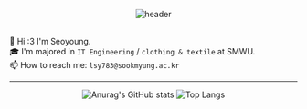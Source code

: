 
<div align="center">

![header](https://capsule-render.vercel.app/api?type=waving&color=FFCBCB&fontColor=708090&height=200&section=header&text=welcome&fontSize=90&desc=seoyoung%20github&descAlign=70&descAlignY=70)

</div>
<br/>
🐰 Hi :3 I'm Seoyoung.</br>
🎓 I'm majored in <code>IT Engineering</code> / <code>clothing & textile</code> at SMWU.</br>
📫 How to reach me: <code>lsy783@sookmyung.ac.kr</code>

<br/>

***

<div align="center">

![Anurag's GitHub stats](https://github-readme-stats.vercel.app/api?username=imseoyoung&hide=contribs,prs&show_icons=true&theme=dracula&bg_color=FFFFFF&title_color=708090&text_color=708090&icon_color=FFCBCB) ![Top Langs](https://github-readme-stats.vercel.app/api/top-langs/?username=imseoyoung&layout=compact&title_color=708090)


<!--
**imseoyoung/imseoyoung** is a ✨ _special_ ✨ repository because its `README.md` (this file) appears on your GitHub profile.

Here are some ideas to get you started:

- 🔭 I’m currently working on ...
- 🌱 I’m currently learning ...
- 👯 I’m looking to collaborate on ...
- 🤔 I’m looking for help with ...
- 💬 Ask me about ...
- 📫 How to reach me: ...
- 😄 Pronouns: ...
- ⚡ Fun fact: ...
-->

</div>
